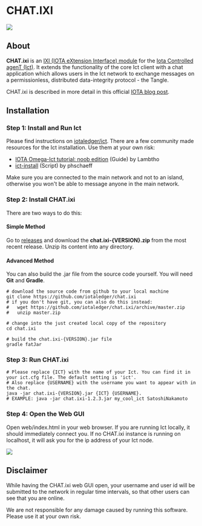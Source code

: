 # CHAT.IXI

<img src="https://cdn-images-1.medium.com/max/2000/1*keoOf8EkZLrue7eLAxjCig.png" />

## About

**CHAT.ixi** is an [IXI (IOTA eXtension Interface) module](https://github.com/iotaledger/ixi) for the [Iota Controlled agenT (Ict)](https://github.com/iotaledger/ict).
It extends the functionality of the core Ict client with a chat application which allows users in the Ict network
to exchange messages on a permissionless, distributed data-integrity protocol - the Tangle.

CHAT.ixi is described in more detail in this official [IOTA blog post](https://blog.iota.org/chat-ixi-using-ict-for-permissionless-chat-on-the-iota-tangle-59ce6c5b95fb).

## Installation

### Step 1: Install and Run Ict

Please find instructions on [iotaledger/ict](https://github.com/iotaledger/ict#installation). There are a few
community made resources for the Ict installation. Use them at your own risk:
* [IOTA Omega-Ict tutorial: noob edition](https://medium.com/@lambtho/iota-omega-ict-tutorial-noob-edition-ff9e1e6d6c2f) (Guide) by Lambtho
* [ict-install](https://github.com/phschaeff/ict-install) (Script) by phschaeff

Make sure you are connected to the main network and not to an island, otherwise you won't be able to message anyone in the main network.

### Step 2: Install CHAT.ixi

There are two ways to do this:

#### Simple Method

Go to [releases](https://github.com/iotaledger/chat.ixi/releases) and download the **chat.ixi-{VERSION}.zip**
from the most recent release. Unzip its content into any directory.

#### Advanced Method

You can also build the .jar file from the source code yourself. You will need **Git** and **Gradle**.

```shell
# download the source code from github to your local machine
git clone https://github.com/iotaledger/chat.ixi
# if you don't have git, you can also do this instead:
#   wget https://github.com/iotaledger/chat.ixi/archive/master.zip
#   unzip master.zip

# change into the just created local copy of the repository
cd chat.ixi

# build the chat.ixi-{VERSION}.jar file
gradle fatJar
```

### Step 3: Run CHAT.ixi

```shell
# Please replace {ICT} with the name of your Ict. You can find it in your ict.cfg file. The default setting is 'ict'.
# Also replace {USERNAME} with the username you want to appear with in the chat.
java -jar chat.ixi-{VERSION}.jar {ICT} {USERNAME}.
# EXAMPLE: java -jar chat.ixi-1.2.3.jar my_cool_ict SatoshiNakamoto
```

### Step 4: Open the Web GUI

Open web/index.html in your web browser. If you are running Ict locally, it should immediately connect you. If no CHAT.ixi
instance is running on localhost, it will ask you for the ip address of your Ict node.

<img src="https://cdn-images-1.medium.com/max/2000/1*CxDGQSYolCIYtKNA4_4WcA.png" />

## Disclaimer

While having the CHAT.ixi web GUI open, your username and user id will be submitted to the network in regular
time intervals, so that other users can see that you are online.

We are not responsible for any damage caused by running this software. Please use it at your own risk.
